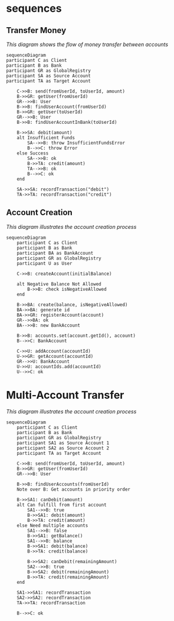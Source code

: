 # sequences

<!-- Section break -->
<div style="margin: 2em 0;"></div>

## Transfer Money

<!-- Diagram description -->

_This diagram shows the flow of money transfer between accounts_

```mermaid
sequenceDiagram
participant C as Client
participant B as Bank
participant GR as GlobalRegistry
participant SA as Source Account
participant TA as Target Account

    C->>B: send(fromUserId, toUserId, amount)
    B->>GR: getUser(fromUserId)
    GR-->>B: User
    B->>B: findUserAccount(fromUserId)
    B->>GR: getUser(toUserId)
    GR-->>B: User
    B->>B: findUserAccountInBank(toUserId)

    B->>SA: debit(amount)
    alt Insufficient Funds
        SA-->>B: throw InsufficientFundsError
        B-->>C: throw Error
    else Success
        SA-->>B: ok
        B->>TA: credit(amount)
        TA-->>B: ok
        B-->>C: ok
    end

    SA->>SA: recordTransaction("debit")
    TA->>TA: recordTransaction("credit")
```

<!-- Section break -->
<div style="margin: 2em 0;"></div>

## Account Creation

<!-- Diagram description -->

_This diagram illustrates the account creation process_

```mermaid
sequenceDiagram
    participant C as Client
    participant B as Bank
    participant BA as BankAccount
    participant GR as GlobalRegistry
    participant U as User

    C->>B: createAccount(initialBalance)

    alt Negative Balance Not Allowed
        B->>B: check isNegativeAllowed
    end

    B->>BA: create(balance, isNegativeAllowed)
    BA->>BA: generate id
    BA->>GR: registerAccount(account)
    GR-->>BA: ok
    BA-->>B: new BankAccount

    B->>B: accounts.set(account.getId(), account)
    B-->>C: BankAccount

    C->>U: addAccount(accountId)
    U->>GR: getAccount(accountId)
    GR-->>U: BankAccount
    U->>U: accountIds.add(accountId)
    U-->>C: ok
```

<!-- Section break -->
<div style="margin: 2em 0;"></div>

# Multi-Account Transfer

<!-- Diagram description -->

_This diagram illustrates the account creation process_

```mermaid
sequenceDiagram
    participant C as Client
    participant B as Bank
    participant GR as GlobalRegistry
    participant SA1 as Source Account 1
    participant SA2 as Source Account 2
    participant TA as Target Account

    C->>B: send(fromUserId, toUserId, amount)
    B->>GR: getUser(fromUserId)
    GR-->>B: User

    B->>B: findUserAccounts(fromUserId)
    Note over B: Get accounts in priority order

    B->>SA1: canDebit(amount)
    alt Can fulfill from first account
        SA1-->>B: true
        B->>SA1: debit(amount)
        B->>TA: credit(amount)
    else Need multiple accounts
        SA1-->>B: false
        B->>SA1: getBalance()
        SA1-->>B: balance
        B->>SA1: debit(balance)
        B->>TA: credit(balance)

        B->>SA2: canDebit(remainingAmount)
        SA2-->>B: true
        B->>SA2: debit(remainingAmount)
        B->>TA: credit(remainingAmount)
    end

    SA1->>SA1: recordTransaction
    SA2->>SA2: recordTransaction
    TA->>TA: recordTransaction

    B-->>C: ok
```
